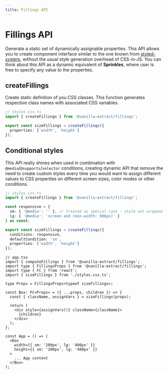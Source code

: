 ```yaml
---
title: Fillings API
---
```


# Fillings API

Generate a static set of dynamically assignable properties. This API allows you to create component interface similar to the one known from [styled-system](https://styled-system.com/getting-started), without the usual style generation overhead of CSS-in-JS. You can think about this API as a dynamic equivalent of **Sprinkles**, where user is free to specify any value to the properties.

## createFillings

Create static definition of you CSS classes. This function generates respective class names with associated CSS variables.

```ts
// styles.css.ts
import { createFillings } from '@vanilla-extract/fillings';

export const sizeFillings = createFillings({
  properties: ['width', 'height']
});
```

## Conditional styles

This API really shines when used in combination with `@media`/`@supports`/`selector` conditions, creating dynamic API that remove the need to create custom styles every time you would want to assign different values to CSS properties on different screen sizes, color modes or other conditions.

```ts
// styles.css.ts
import { createFillings } from '@vanilla-extract/fillings';

const responsive = {
  sm: { '@media': '' }, // treated as special case - style not wrapped with selector
  lg: { '@media': 'screen and (min-width: 986px)' }
} as const;

export const sizeFillings = createFillings({
  conditions: responsive,
  defaultCondition: 'sm',
  properties: ['width', 'height']
});
```

```tsx
// app.tsx
import { computeFillings } from '@vanilla-extract/fillings';
import type { FillingsProps } from '@vanilla-extract/fillings';
import type { FC } from 'react';
import { sizeFillings } from './styles.css.ts';

type Props = FillingsProps<typeof sizeFillings>;

const Box: FC<Props> = ({ ...props, children }) => {
  const { className, assignVars } = sizeFillings(props);

  return (
    <div style={assignVars()} className={className}>
      {children}
    </div>
  );
};

const App = () => (
  <Box
    width={{ sm: '200px', lg: '400px' }}
    height={{ sm: '200px', lg: '400px' }}
  >
    ... App content
  </Box>
);
```
